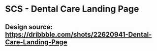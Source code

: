 # SCS - Dental Care Landing Page

## Design source: <a href='https://dribbble.com/shots/22620941-Dental-Care-Landing-Page'>https://dribbble.com/shots/22620941-Dental-Care-Landing-Page</a>
